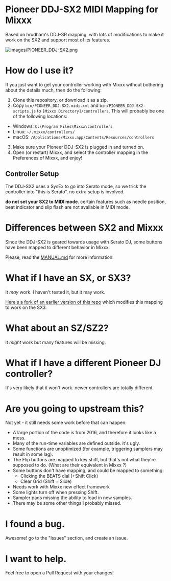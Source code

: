 # Pioneer DDJ-SX2 MIDI Mapping for Mixxx

Based on hrudham's DDJ-SR mapping, with lots of modifications to make it work on the SX2 and support most of its features.

![images/PIONEER_DDJ-SX2.png](images/PIONEER_DDJ-SX2.png)

# How do I use it?

If you just want to get your controller working with Mixxx without bothering about the details much, then do the following:

1. Clone this repository, or download it as a zip.
2. Copy `bin/PIONEER_DDJ-SX2.midi.xml` and `bin/PIONEER_DDJ-SX2-scripts.js` to `[Mixxx Directory]/controllers`. This will probably be one of the following locations:
  - Windows: `C:\Program Files\Mixxx\controllers`
  - Linux: `~/.mixxx/controllers/`
  - macOS: `/Applications/Mixxx.app/Contents/Resources/controllers`
3. Make sure your Pioneer DDJ-SX2 is plugged in and turned on.
4. Open (or restart) Mixxx, and select the controller mapping in the Preferences of Mixxx, and enjoy!

## Controller Setup

The DDJ-SX2 uses a SysEx to go into Serato mode, so we trick the controller into "this is Serato". no extra setup is involved. 

**do not set your SX2 to MIDI mode**. certain features such as needle position, beat indicator and slip flash are not available in MIDI mode.

# Differences between SX2 and Mixxx

Since the DDJ-SX2 is geared towards usage with Serato DJ, some buttons have been mapped to different behavior in Mixxx. 

Please, read the [MANUAL.md](MANUAL.md) for more information.

# What if I have an SX, or SX3?

It *may* work. I haven't tested it, but it may work.

[Here's a fork of an earlier version of this repo](https://github.com/ardje/Mixxx-Pioneer-DDJ-SX3) which modifies this mapping to work on the SX3.

# What about an SZ/SZ2?

It *might* work but many features will be missing.

# What if I have a different Pioneer DJ controller?

It's very likely that it won't work. newer controllers are totally different.

# Are you going to upstream this?

Not yet - it still needs some work before that can happen:

- A large portion of the code is from 2016, and therefore it looks like a mess.
- Many of the run-time variables are defined outside. it's ugly.
- Some functions are unoptimized (for example, triggering samplers may result in some lag).
- The Flip buttons are mapped to key shift, but that's not what they're supposed to do. (What are their equivalent in Mixxx ?)
- Some buttons don't have mapping, and could be mapped to something:
  - Clicking the BEATS dial (+Shift Click)
  - Clear Grid (Shift + Slide)
- Needs work with Mixxx new effect framework
- Some lights turn off when pressing Shift.
- Sampler pads missing the ability to load in new samples.
- There may be some other things I probably missed.

# I found a bug.

Awesome! go to the "Issues" section, and create an issue.

# I want to help.

Feel free to open a Pull Request with your changes!